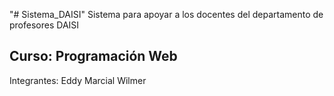 "# Sistema_DAISI" 
Sistema para apoyar a los docentes del departamento de  profesores DAISI
## Curso: Programación Web
Integrantes: Eddy
			 Marcial
			 Wilmer 
